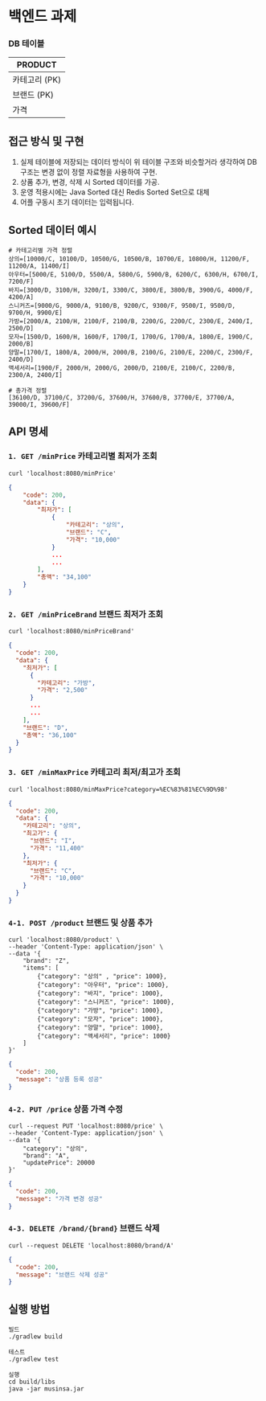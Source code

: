 # 백엔드 과제

### DB 테이블
| PRODUCT    |
|------------|
| 카테고리 (PK)  |
| 브랜드 (PK)   | 
| 가격         |

## 접근 방식 및 구현
 1. 실제 테이블에 저장되는 데이터 방식이 위 테이블 구조와 비슷할거라 생각하여 DB 구조는 변경 없이 정렬 자료형을 사용하여 구현.
 2. 상품 추가, 변경, 삭제 시 Sorted 데이터를 가공.
 3. 운영 적용시에는 Java Sorted 대신 Redis Sorted Set으로 대체
 4. 어플 구동시 초기 데이터는 입력됩니다.


## Sorted 데이터 예시
```commandline
# 카테고리별 가격 정렬
상의=[10000/C, 10100/D, 10500/G, 10500/B, 10700/E, 10800/H, 11200/F, 11200/A, 11400/I] 
아우터=[5000/E, 5100/D, 5500/A, 5800/G, 5900/B, 6200/C, 6300/H, 6700/I, 7200/F]
바지=[3000/D, 3100/H, 3200/I, 3300/C, 3800/E, 3800/B, 3900/G, 4000/F, 4200/A]
스니커즈=[9000/G, 9000/A, 9100/B, 9200/C, 9300/F, 9500/I, 9500/D, 9700/H, 9900/E]
가방=[2000/A, 2100/H, 2100/F, 2100/B, 2200/G, 2200/C, 2300/E, 2400/I, 2500/D]
모자=[1500/D, 1600/H, 1600/F, 1700/I, 1700/G, 1700/A, 1800/E, 1900/C, 2000/B]
양말=[1700/I, 1800/A, 2000/H, 2000/B, 2100/G, 2100/E, 2200/C, 2300/F, 2400/D]
액세서리=[1900/F, 2000/H, 2000/G, 2000/D, 2100/E, 2100/C, 2200/B, 2300/A, 2400/I]
```
```commandline
# 총가격 정렬
[36100/D, 37100/C, 37200/G, 37600/H, 37600/B, 37700/E, 37700/A, 39000/I, 39600/F]
```

## API 명세
### `1. GET /minPrice` 카테고리별 최저가 조회

    curl 'localhost:8080/minPrice'

```json
{
    "code": 200,
    "data": {
        "최저가": [
            {
                "카테고리": "상의",
                "브랜드": "C",
                "가격": "10,000"
            }
            ...
            ...
        ],
        "총액": "34,100"
    }
}
```

### `2. GET /minPriceBrand` 브랜드 최저가 조회

    curl 'localhost:8080/minPriceBrand'

```json
{
  "code": 200,
  "data": {
    "최저가": [
      {
        "카테고리": "가방",
        "가격": "2,500"
      }
      ...
      ...
    ],
    "브랜드": "D",
    "총액": "36,100"
  }
}
```

### `3. GET /minMaxPrice` 카테고리 최저/최고가 조회

    curl 'localhost:8080/minMaxPrice?category=%EC%83%81%EC%9D%98'

```json
{
  "code": 200,
  "data": {
    "카테고리": "상의",
    "최고가": {
      "브랜드": "I",
      "가격": "11,400"
    },
    "최저가": {
      "브랜드": "C",
      "가격": "10,000"
    }
  }
}
```

### `4-1. POST /product` 브랜드 및 상품 추가

    curl 'localhost:8080/product' \
    --header 'Content-Type: application/json' \
    --data '{
        "brand": "Z",
        "items": [
            {"category": "상의" , "price": 1000},
            {"category": "아우터", "price": 1000},
            {"category": "바지", "price": 1000},
            {"category": "스니커즈", "price": 1000},
            {"category": "가방", "price": 1000},
            {"category": "모자", "price": 1000},
            {"category": "양말", "price": 1000},
            {"category": "액세서리", "price": 1000}
        ]
    }'

```json
{
  "code": 200,
  "message": "상품 등록 성공"
}
```
### `4-2. PUT /price` 상품 가격 수정

    curl --request PUT 'localhost:8080/price' \
    --header 'Content-Type: application/json' \
    --data '{
        "category": "상의",
        "brand": "A",
        "updatePrice": 20000
    }'

```json
{
  "code": 200,
  "message": "가격 변경 성공"
}
```

### `4-3. DELETE /brand/{brand}` 브랜드 삭제

    curl --request DELETE 'localhost:8080/brand/A'

```json
{
  "code": 200,
  "message": "브랜드 삭제 성공"
}
```
## 실행 방법
```shell
빌드
./gradlew build

테스트
./gradlew test

실행
cd build/libs
java -jar musinsa.jar
```